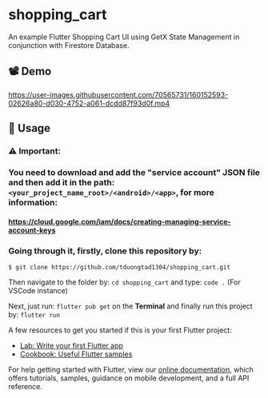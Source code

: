# shopping_cart

An example Flutter Shopping Cart UI using GetX State Management in conjunction with Firestore Database.

## **📽️ Demo**

https://user-images.githubusercontent.com/70565731/160152593-02626a80-d030-4752-a061-dcdd87f93d0f.mp4

## **📕 Usage**

### ⚠ Important: 
### You need to download and add the "service account" JSON file and then add it in the path: ```<your_project_name_root>/<android>/<app>```, for more information: 
#### **https://cloud.google.com/iam/docs/creating-managing-service-account-keys**

### Going through it, firstly, clone this repository by:

```$ git clone https://github.com/tduongtad1304/shopping_cart.git```

Then navigate to the folder by: ``` cd shopping_cart ``` and type: ``` code . ``` (For VSCode instance)

Next, just run: ``` flutter pub get ``` on the **Terminal** and finally run this project by: ``` flutter run ```


A few resources to get you started if this is your first Flutter project:

- [Lab: Write your first Flutter app](https://flutter.dev/docs/get-started/codelab)
- [Cookbook: Useful Flutter samples](https://flutter.dev/docs/cookbook)

For help getting started with Flutter, view our
[online documentation](https://flutter.dev/docs), which offers tutorials,
samples, guidance on mobile development, and a full API reference.
